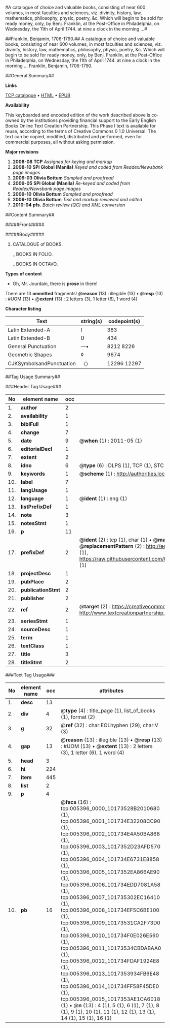 #A catalogue of choice and valuable books, consisting of near 600 volumes, in most faculties and sciences, viz. divinity, history, law, mathematics, philosophy, physic, poetry, &c. Which will begin to be sold for ready money, only, by Benj. Franklin, at the Post-Office in Philadelphia, on Wednesday, the 11th of April 1744. at nine a clock in the morning ...#

##Franklin, Benjamin, 1706-1790.##
A catalogue of choice and valuable books, consisting of near 600 volumes, in most faculties and sciences, viz. divinity, history, law, mathematics, philosophy, physic, poetry, &c. Which will begin to be sold for ready money, only, by Benj. Franklin, at the Post-Office in Philadelphia, on Wednesday, the 11th of April 1744. at nine a clock in the morning ...
Franklin, Benjamin, 1706-1790.

##General Summary##

**Links**

[TCP catalogue](http://www.ota.ox.ac.uk/tcp/)  • 
[HTML](http://tei.it.ox.ac.uk/tcp/Texts-HTML/free/N04/N04364.html)  • 
[EPUB](http://tei.it.ox.ac.uk/tcp/Texts-EPUB/free/N04/N04364.epub)

**Availability**

This keyboarded and encoded edition of the
	       work described above is co-owned by the institutions
	       providing financial support to the Early English Books
	       Online Text Creation Partnership. This Phase I text is
	       available for reuse, according to the terms of Creative
	       Commons 0 1.0 Universal. The text can be copied,
	       modified, distributed and performed, even for
	       commercial purposes, all without asking permission.

**Major revisions**

1. __2008-08__ __TCP__ *Assigned for keying and markup*
1. __2008-10__ __SPi Global (Manila)__ *Keyed and coded from Readex/Newsbank page images*
1. __2009-03__ __Olivia Bottum__ *Sampled and proofread*
1. __2009-05__ __SPi Global (Manila)__ *Re-keyed and coded from Readex/Newsbank page images*
1. __2009-10__ __Olivia Bottum__ *Sampled and proofread*
1. __2009-10__ __Olivia Bottum__ *Text and markup reviewed and edited*
1. __2010-04__ __pfs.__ *Batch review (QC) and XML conversion*

##Content Summary##

#####Front#####

#####Body#####

1. CATALOGUE of BOOKS.

    _ BOOKS IN FOLIO.

    _ BOOKS IN OCTAVO.

**Types of content**

  * Oh, Mr. Jourdain, there is **prose** in there!

There are 13 **ommitted** fragments! 
 @__reason__ (13) : illegible (13)  •  @__resp__ (13) : #UOM (13)  •  @__extent__ (13) : 2 letters (3), 1 letter (6), 1 word (4)

**Character listing**


|Text|string(s)|codepoint(s)|
|---|---|---|
|Latin Extended-A|ſ|383|
|Latin Extended-B|Ʋ|434|
|General Punctuation|—•|8212 8226|
|Geometric Shapes|◊|9674|
|CJKSymbolsandPunctuation|〈〉|12296 12297|

##Tag Usage Summary##

###Header Tag Usage###

|No|element name|occ|attributes|
|---|---|---|---|
|1.|__author__|2||
|2.|__availability__|1||
|3.|__biblFull__|1||
|4.|__change__|7||
|5.|__date__|9| @__when__ (1) : 2011-05 (1)|
|6.|__editorialDecl__|1||
|7.|__extent__|2||
|8.|__idno__|6| @__type__ (6) : DLPS (1), TCP (1), STC (1), NOTIS (1), IMAGE-SET (1), EVANS-CITATION (1)|
|9.|__keywords__|1| @__scheme__ (1) : http://authorities.loc.gov/ (1)|
|10.|__label__|7||
|11.|__langUsage__|1||
|12.|__language__|1| @__ident__ (1) : eng (1)|
|13.|__listPrefixDef__|1||
|14.|__note__|3||
|15.|__notesStmt__|1||
|16.|__p__|11||
|17.|__prefixDef__|2| @__ident__ (2) : tcp (1), char (1)  •  @__matchPattern__ (2) : ([0-9\-]+):([0-9IVX]+) (1), (.+) (1)  •  @__replacementPattern__ (2) : http://eebo.chadwyck.com/downloadtiff?vid=$1&page=$2 (1), https://raw.githubusercontent.com/textcreationpartnership/Texts/master/tcpchars.xml#$1 (1)|
|18.|__projectDesc__|1||
|19.|__pubPlace__|2||
|20.|__publicationStmt__|2||
|21.|__publisher__|2||
|22.|__ref__|2| @__target__ (2) : https://creativecommons.org/publicdomain/zero/1.0/ (1), http://www.textcreationpartnership.org/docs/. (1)|
|23.|__seriesStmt__|1||
|24.|__sourceDesc__|1||
|25.|__term__|1||
|26.|__textClass__|1||
|27.|__title__|3||
|28.|__titleStmt__|2||


###Text Tag Usage###

|No|element name|occ|attributes|
|---|---|---|---|
|1.|__desc__|13||
|2.|__div__|4| @__type__ (4) : title_page (1), list_of_books (1), format (2)|
|3.|__g__|32| @__ref__ (32) : char:EOLhyphen (29), char:V (3)|
|4.|__gap__|13| @__reason__ (13) : illegible (13)  •  @__resp__ (13) : #UOM (13)  •  @__extent__ (13) : 2 letters (3), 1 letter (6), 1 word (4)|
|5.|__head__|3||
|6.|__hi__|224||
|7.|__item__|445||
|8.|__list__|2||
|9.|__p__|4||
|10.|__pb__|16| @__facs__ (16) : tcp:005396_0000_10173528B2010680 (1), tcp:005396_0001_101734E32208CC90 (1), tcp:005396_0002_101734E4A50BA868 (1), tcp:005396_0003_1017352D23AFD570 (1), tcp:005396_0004_101734E6731E8858 (1), tcp:005396_0005_1017352EA866AE90 (1), tcp:005396_0006_101734EDD7081A58 (1), tcp:005396_0007_101735302EC16410 (1), tcp:005396_0008_101734EF5C6BE100 (1), tcp:005396_0009_10173531CA2F73D0 (1), tcp:005396_0010_101734F0E026E560 (1), tcp:005396_0011_10173534CBDABAA0 (1), tcp:005396_0012_101734FDAF1924E8 (1), tcp:005396_0013_1017353934FB6E48 (1), tcp:005396_0014_101734FF58F45DE0 (1), tcp:005396_0015_1017353AE1CA6018 (1)  •  @__n__ (13) : 4 (1), 5 (1), 6 (1), 7 (1), 8 (1), 9 (1), 10 (1), 11 (1), 12 (1), 13 (1), 14 (1), 15 (1), 16 (1)|
